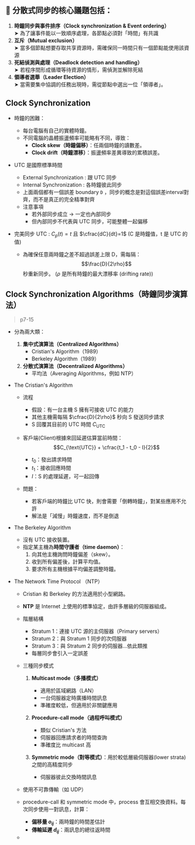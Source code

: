 ## 📌 分散式同步的核心議題包括：

1. **時鐘同步與事件排序（Clock synchronization & Event ordering）**  
    ➤ 為了讓事件能以一致順序處理，各節點必須對「時間」有共識   
2. **互斥（Mutual exclusion）**  
    ➤ 當多個節點想要存取共享資源時，需確保同一時間只有一個節點能使用該資源   
3. **死結偵測與處理（Deadlock detection and handling）**  
    ➤ 若程序間形成循環等待資源的情形，需偵測並解除死結   
4. **領導者選舉（Leader Election）**  
    ➤ 當需要集中協調的任務出現時，需從節點中選出一位「領導者」。
## Clock Synchronization
- 時鐘的困難：

	- 每台電腦有自己的實體時鐘。    
	- 不同電腦的晶體振盪頻率可能略有不同，導致：    
	    - **Clock skew（時鐘偏移）**：任兩個時鐘的讀數差。        
	    - **Clock drift（時鐘漂移）**：振盪頻率差異導致的累積誤差。
- UTC 是國際標準時間
	- External Synchronization : 跟 UTC 同步
	- Internal Synchronization : 各時鐘彼此同步
	- 上面兩個都有一個誤差 boundary `D` ，同步的概念是對這個誤差interval對齊，而不是真正的完全精準對齊
	- 注意事項
		- 若外部同步成立 → 一定也內部同步    
		- 但內部同步不代表與 UTC 同步，可能整體一起偏移
- 完美同步 UTC : $C_p​(t)=t$ 且 $\cfrac{dC}{dt}​=1$  (C 是時鐘值，t 是 UTC 的值)
	- 為確保任意兩時鐘之差不超過誤差上限 D，需每隔：$$\frac{D}{2\rho}$$秒重新同步。 ($\rho$ 是所有時鐘的最大漂移率 (drifting rate))
## Clock Synchronization Algorithms（時鐘同步演算法）

> p7-15
- 分為兩大類：

	1. **集中式演算法（Centralized Algorithms）**  
	    - Cristian's Algorithm（1989）      
	    - Berkeley Algorithm（1989）      
	2. **分散式演算法（Decentralized Algorithms）**  
	    - 平均法（Averaging Algorithms，例如 NTP）
- The Cristian's Algorithm
	- 流程
		- 假設：有一台主機 S 擁有可接收 UTC 的能力   
		- 其他主機需每隔 $\cfrac{D}{2\rho}$ 秒向 S 發送同步請求
		- S 回覆其目前的 UTC 時間 $C_{\text{UTC}}$
	- 客戶端(Client)根據來回延遲估算當前時間：$$C_{\text{UTC}} + \cfrac{t_1 - t_0 - I}{2}​$$
		- $t_0$​：發出請求時間		    
		- $t_1​$：接收回應時間		    
		- $I$：S 的處理延遲，可一起回傳​
	- 問題：

		- 若客戶端的時鐘比 UTC 快，則會需要「倒轉時鐘」，對某些應用不允許
		- 解法是「減慢」時鐘速度，而不是倒退
- The Berkeley Algorithm
	- 沒有 UTC 接收裝置。    
	- 指定某主機為**時間守護者（time daemon）**：    
		1. 向其他主機詢問時鐘偏差（skew）。        
		2. 收到所有偏差後，計算平均值。        
		3. 要求所有主機根據平均偏差調整時鐘。
- The Network Time Protocol （NTP）
	- Cristian 和 Berkeley 的方法適用於小型網路。    
	- **NTP** 是 Internet 上使用的標準協定，由許多層級的伺服器組成。    

	- 階層結構
		- Stratum 1：連接 UTC 源的主伺服器（Primary servers）    
		- Stratum 2：與 Stratum 1 同步的次伺服器    
		- Stratum 3：與 Stratum 2 同步的伺服器…依此類推    
		- 每層同步會引入一定誤差
	- 三種同步模式
		1. **Multicast mode（多播模式）**    
		    - 適用於區域網路（LAN）        
		    - 一台伺服器定時廣播時間訊息        
		    - 準確度較低，但適用於非關鍵應用        
		2. **Procedure-call mode（過程呼叫模式）**    
		    - 類似 Cristian's 方法        
		    - 伺服器回應請求者的時間查詢        
		    - 準確度比 multicast 高
		3. **Symmetric mode（對等模式）**：用於較低層級伺服器(lower strata)之間的高精度同步

			- 伺服器彼此交換時間訊息    
	- 使用不可靠傳輸（如 UDP）    
	- procedure-call 和 symmetric mode 中，process 會互相交換資料。每次同步使用一對訊息，計算：    
		- **偏移量 $o_{ij}$​**：兩時鐘的時間差估計        
		- **傳輸延遲 $d_{ij}$​**：兩訊息的總往返時間
	- 